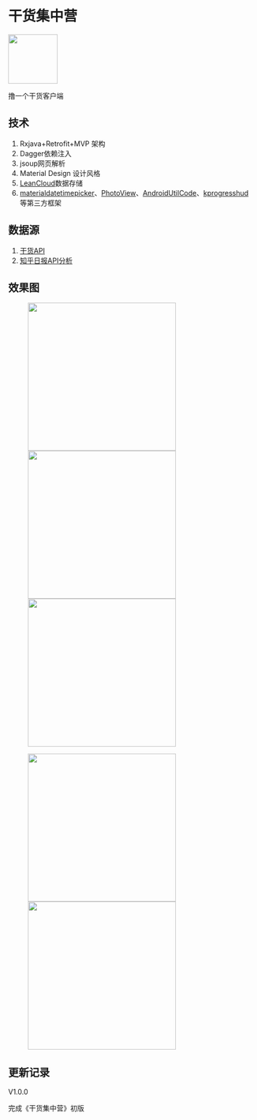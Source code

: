# 干货集中营

<img src="https://github.com/lichenming0516/GankAndroid/blob/master/img/ic_launcher.png?raw=true" width="100" />

撸一个干货客户端

## 技术

1. Rxjava+Retrofit+MVP 架构
2. Dagger依赖注入
3. jsoup网页解析
4. Material Design 设计风格
5. [LeanCloud](https://leancloud.cn/)数据存储
6. [materialdatetimepicker](https://github.com/wdullaer/MaterialDateTimePicker)、[PhotoView](https://github.com/chrisbanes/PhotoView)、[AndroidUtilCode](https://github.com/Blankj/AndroidUtilCode)、[kprogresshud](https://github.com/Kaopiz/KProgressHUD) 等第三方框架


## 数据源

1. [干货API](http://gank.io/api)
2. [知乎日报API分析](https://github.com/izzyleung/ZhihuDailyPurify/wiki/%E7%9F%A5%E4%B9%8E%E6%97%A5%E6%8A%A5-API-%E5%88%86%E6%9E%90)


## 效果图

<figure>
	<img src="https://raw.githubusercontent.com/lichenming0516/GankAndroid/master/img/GankAndroid_a.gif" width="300">
	<img src="https://raw.githubusercontent.com/lichenming0516/GankAndroid/master/img/GankAndroid_b.gif" width="300">
	<img src="https://raw.githubusercontent.com/lichenming0516/GankAndroid/master/img/GankAndroid_c.gif" width="300">
</figure>


<figure>
	<img src="https://raw.githubusercontent.com/lichenming0516/GankAndroid/master/img/GankAndroid_d.gif" width="300">
	<img src="https://raw.githubusercontent.com/lichenming0516/GankAndroid/master/img/GankAndroid_e.gif" width="300">
</figure>



## 更新记录

V1.0.0

完成《干货集中营》初版
